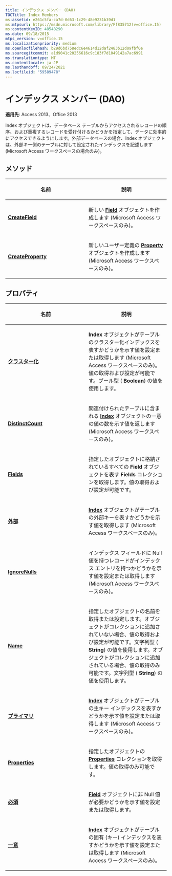 ```yaml
---
title: インデックス メンバー (DAO)
TOCTitle: Index Members
ms:assetid: e261c5fa-ca7d-0d63-1c29-48e9231b39d1
ms:mtpsurl: https://msdn.microsoft.com/library/Ff835712(v=office.15)
ms:contentKeyID: 48548290
ms.date: 09/18/2015
mtps_version: v=office.15
ms.localizationpriority: medium
ms.openlocfilehash: b29d6bd758edc6e4614d12daf2483b12d09fbf0e
ms.sourcegitcommit: a1d9041c20256616c9c183f7d1049142a7ac6991
ms.translationtype: MT
ms.contentlocale: ja-JP
ms.lasthandoff: 09/24/2021
ms.locfileid: "59589478"
---
```

# <a name="index-members-dao"></a>インデックス メンバー (DAO)


**適用先**: Access 2013、Office 2013

Index オブジェクトは、データベース テーブルからアクセスされるレコードの順序、および重複するレコードを受け付けるかどうかを指定して、データに効率的にアクセスできるようにします。外部データベースの場合、Index オブジェクトは、外部キー側のテーブルに対して設定されたインデックスを記述します (Microsoft Access ワークスペースの場合のみ)。

## <a name="methods"></a>メソッド

<table>
<colgroup>
<col style="width: 50%" />
<col style="width: 50%" />
</colgroup>
<thead>
<tr class="header">
<th><p>名前</p></th>
<th><p>説明</p></th>
</tr>
</thead>
<tbody>
<tr class="odd">
<td><p><strong><a href="index-createfield-method-dao.md">CreateField</a></strong></p></td>
<td><p>新しい <strong><a href="field-object-dao.md">Field</a></strong> オブジェクトを作成します (Microsoft Access ワークスペースのみ)。</p></td>
</tr>
<tr class="even">
<td><p><strong><a href="index-createproperty-method-dao.md">CreateProperty</a></strong></p></td>
<td><p>新しいユーザー定義の <strong><a href="property-object-dao.md">Property</a></strong> オブジェクトを作成します (Microsoft Access ワークスペースのみ)。</p></td>
</tr>
</tbody>
</table>


## <a name="properties"></a>プロパティ

<table>
<colgroup>
<col style="width: 50%" />
<col style="width: 50%" />
</colgroup>
<thead>
<tr class="header">
<th><p>名前</p></th>
<th><p>説明</p></th>
</tr>
</thead>
<tbody>
<tr class="odd">
<td><p><strong><a href="index-clustered-property-dao.md">クラスター化</a></strong></p></td>
<td><p><strong>Index</strong> オブジェクトがテーブルのクラスター化インデックスを表すかどうかを示す値を設定または取得します (Microsoft Access ワークスペースのみ)。値の取得および設定が可能です。ブール型 ( <strong>Boolean</strong>) の値を使用します。</p></td>
</tr>
<tr class="even">
<td><p><strong><a href="index-distinctcount-property-dao.md">DistinctCount</a></strong></p></td>
<td><p>関連付けられたテーブルに含まれる <strong><a href="index-object-dao.md">Index</a></strong> オブジェクトの一意の値の数を示す値を返します (Microsoft Access ワークスペースのみ)。</p></td>
</tr>
<tr class="odd">
<td><p><strong><a href="index-fields-property-dao.md">Fields</a></strong></p></td>
<td><p>指定したオブジェクトに格納されているすべての <strong>Field</strong> オブジェクトを表す <strong>Fields</strong> コレクションを取得します。値の取得および設定が可能です。</p></td>
</tr>
<tr class="even">
<td><p><strong><a href="index-foreign-property-dao.md">外部</a></strong></p></td>
<td><p><strong><a href="index-object-dao.md">Index</a></strong> オブジェクトがテーブルの外部キーを表すかどうかを示す値を取得します (Microsoft Access ワークスペースのみ)。</p></td>
</tr>
<tr class="odd">
<td><p><strong><a href="index-ignorenulls-property-dao.md">IgnoreNulls</a></strong></p></td>
<td><p>インデックス フィールドに Null 値を持つレコードがインデックス エントリを持つかどうかを示す値を設定または取得します (Microsoft Access ワークスペースのみ)。</p></td>
</tr>
<tr class="even">
<td><p><strong><a href="index-name-property-dao.md">Name</a></strong></p></td>
<td><p>指定したオブジェクトの名前を取得または設定します。オブジェクトがコレクションに追加されていない場合、値の取得および設定が可能です。文字列型 ( <strong>String</strong>) の値を使用します。オブジェクトがコレクションに追加されている場合、値の取得のみ可能です。文字列型 ( <strong>String</strong>) の値を使用します。</p></td>
</tr>
<tr class="odd">
<td><p><strong><a href="index-primary-property-dao.md">プライマリ</a></strong></p></td>
<td><p><strong><a href="index-object-dao.md">Index</a></strong> オブジェクトがテーブルの主キー インデックスを表すかどうかを示す値を設定または取得します (Microsoft Access ワークスペースのみ)。</p></td>
</tr>
<tr class="even">
<td><p><strong><a href="index-properties-property-dao.md">Properties</a></strong></p></td>
<td><p>指定したオブジェクトの <strong><a href="properties-collection-dao.md">Properties</a></strong> コレクションを取得します。値の取得のみ可能です。  </p></td>
</tr>
<tr class="odd">
<td><p><strong><a href="index-required-property-dao.md">必須</a></strong></p></td>
<td><p><strong><a href="field-object-dao.md">Field</a></strong> オブジェクトに非 Null 値が必要かどうかを示す値を設定または取得します。</p></td>
</tr>
<tr class="even">
<td><p><strong><a href="index-unique-property-dao.md">一意</a></strong></p></td>
<td><p><strong><a href="index-object-dao.md">Index</a></strong> オブジェクトがテーブルの固有 (キー) インデックスを表すかどうかを示す値を設定または取得します (Microsoft Access ワークスペースのみ)。</p></td>
</tr>
</tbody>
</table>

